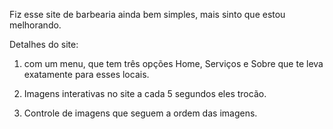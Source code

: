 Fiz esse site de barbearia ainda bem simples, mais sinto que estou melhorando.

Detalhes do site:

1. com um menu, que tem três opções Home, Serviços e Sobre que te leva exatamente para esses locais.

2. Imagens interativas no site a cada 5 segundos eles trocão.

3. Controle de imagens que seguem a ordem das imagens.
